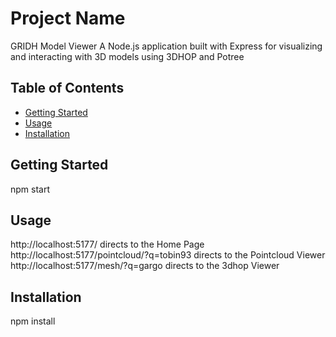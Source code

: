# Project Name
GRIDH Model Viewer
A Node.js application built with Express for visualizing and interacting with 3D models using 3DHOP and Potree

## Table of Contents
- [Getting Started](#getting-started)
- [Usage](#usage)
- [Installation](#installation)

## Getting Started

npm start

## Usage

http://localhost:5177/ directs to the Home Page
http://localhost:5177/pointcloud/?q=tobin93 directs to the Pointcloud Viewer
http://localhost:5177/mesh/?q=gargo directs to the 3dhop Viewer

## Installation

npm install

